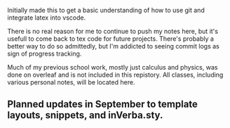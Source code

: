 Initially made this to get a basic understanding of how to use git and integrate latex into vscode. 

There is no real reason for me to continue to push my notes here, but it's usefull to come back to tex code for future projects. There's probably a better way to do so admittedly, but I'm addicted to seeing commit logs as sign of progress tracking. 

Much of my previous school work, mostly just calculus and physics, was done on overleaf and is not included in this repistory. All classes, including various personal notes, will be located here.

## Planned updates in September to template layouts, snippets, and inVerba.sty.
